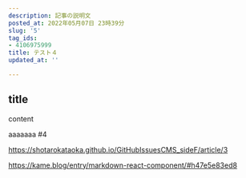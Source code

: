 ```yaml
---
description: 記事の説明文
posted_at: 2022年05月07日 23時39分
slug: '5'
tag_ids:
- 4106975999
title: テスト４
updated_at: ''

---
```

## title
content

<p slug=2 basePath="/GitHubIssuesCMS_sideF/"></p>

aaaaaaa #4 

https://shotarokataoka.github.io/GitHubIssuesCMS_sideF/article/3

https://kame.blog/entry/markdown-react-component/#h47e5e83ed8
